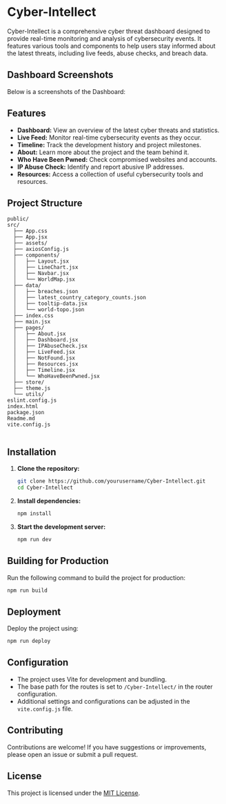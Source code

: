 
# Cyber-Intellect

Cyber-Intellect is a comprehensive cyber threat dashboard designed to provide real-time monitoring and analysis of cybersecurity events. It features various tools and components to help users stay informed about the latest threats, including live feeds, abuse checks, and breach data.

## Dashboard Screenshots

Below is a screenshots of the Dashboard:

## Features

- **Dashboard:** View an overview of the latest cyber threats and statistics.
- **Live Feed:** Monitor real-time cybersecurity events as they occur.
- **Timeline:** Track the development history and project milestones.
- **About:** Learn more about the project and the team behind it.
- **Who Have Been Pwned:** Check compromised websites and accounts.
- **IP Abuse Check:** Identify and report abusive IP addresses.
- **Resources:** Access a collection of useful cybersecurity tools and resources.

## Project Structure

```
public/
src/
  ├── App.css
  ├── App.jsx
  ├── assets/
  ├── axiosConfig.js
  ├── components/
  │   ├── Layout.jsx
  │   ├── LineChart.jsx
  │   ├── Navbar.jsx
  │   └── WorldMap.jsx
  ├── data/
  │   ├── breaches.json
  │   ├── latest_country_category_counts.json
  │   ├── tooltip-data.jsx
  │   └── world-topo.json
  ├── index.css
  ├── main.jsx
  ├── pages/
  │   ├── About.jsx
  │   ├── Dashboard.jsx
  │   ├── IPAbuseCheck.jsx
  │   ├── LiveFeed.jsx
  │   ├── NotFound.jsx
  │   ├── Resources.jsx
  │   ├── Timeline.jsx
  │   └── WhoHaveBeenPwned.jsx
  ├── store/
  ├── theme.js
  └── utils/
eslint.config.js
index.html
package.json
Readme.md
vite.config.js


```
## Installation

1. **Clone the repository:**
   ```sh
   git clone https://github.com/yourusername/Cyber-Intellect.git
   cd Cyber-Intellect
   ```

2. **Install dependencies:**
   ```sh
   npm install
   ```

3. **Start the development server:**
   ```sh
   npm run dev
   ```

## Building for Production

Run the following command to build the project for production:
```sh
npm run build
```

## Deployment

Deploy the project using:
```sh
npm run deploy
```

## Configuration

- The project uses Vite for development and bundling.
- The base path for the routes is set to `/Cyber-Intellect/` in the router configuration.
- Additional settings and configurations can be adjusted in the `vite.config.js` file.

## Contributing

Contributions are welcome! If you have suggestions or improvements, please open an issue or submit a pull request.

## License

This project is licensed under the [MIT License](LICENSE).
```




